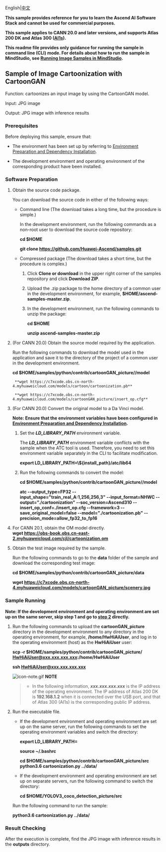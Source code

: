 English|[中文](README_CN.md)

**This sample provides reference for you to learn the Ascend AI Software Stack and cannot be used for commercial purposes.**

**This sample applies to CANN 20.0 and later versions, and supports Atlas 200 DK and Atlas 300 ([AI1s](https://support.huaweicloud.com/productdesc-ecs/ecs_01_0047.html#ecs_01_0047__section78423209366)).**

**This readme file provides only guidance for running the sample in command line (CLI) mode. For details about how to run the sample in MindStudio, see [Running Image Samples in MindStudio](https://github.com/Huawei-Ascend/samples/wikis/Mindstudio%E8%BF%90%E8%A1%8C%E5%9B%BE%E7%89%87%E6%A0%B7%E4%BE%8B?sort_id=3164874).**

## Sample of Image Cartoonization with CartoonGAN

Function: cartoonizes an input image by using the CartoonGAN model.

Input: JPG image

Output: JPG image with inference results

### Prerequisites

Before deploying this sample, ensure that:

- The environment has been set up by referring to [Environment Preparation and Dependency Installation](../../environment).

- The development environment and operating environment of the corresponding product have been installed.

### Software Preparation

1. Obtain the source code package.

   You can download the source code in either of the following ways:

    - Command line (The download takes a long time, but the procedure is simple.)

        In the development environment, run the following commands as a non-root user to download the source code repository:

       **cd $HOME**

       **git clone https://github.com/Huawei-Ascend/samples.git**

    - Compressed package (The download takes a short time, but the procedure is complex.)

        1. Click **Clone or download** in the upper right corner of the samples repository and click **Download ZIP**.

        2. Upload the .zip package to the home directory of a common user in the development environment, for example, **$HOME/ascend-samples-master.zip**.

        3. In the development environment, run the following commands to unzip the package:

            **cd $HOME**

            **unzip ascend-samples-master.zip**

2. (For CANN 20.0) Obtain the source model required by the application. 

    Run the following commands to download the model used in the application and save it to the directory of the project of a common user in the development environment. 

    **cd $HOME/samples/python/contrib/cartoonGAN_picture//model**   

        **wget https://c7xcode.obs.cn-north-4.myhuaweicloud.com/models/cartoon/cartoonization.pb**

        **wget https://c7xcode.obs.cn-north-4.myhuaweicloud.com/models/cartoonGAN_picture/insert_op.cfg** 

3. (For CANN 20.0) Convert the original model to a Da Vinci model. 

    **Note: Ensure that the environment variables have been configured in [Environment Preparation and Dependency Installation](.../../environment).**

    1. Set the ***LD_LIBRARY_PATH*** environment variable.

        The ***LD_LIBRARY_PATH*** environment variable conflicts with the sample when the ATC tool is used. Therefore, you need to set this environment variable separately in the CLI to facilitate modification.

        **export LD_LIBRARY_PATH=\\${install_path}/atc/lib64**  

    2. Run the following commands to convert the model:

        **cd $HOME/samples/python/contrib/cartoonGAN_picture//model**  

        **atc --output_type=FP32 --input_shape="train_real_A:1,256,256,3" --input_format=NHWC --output="./cartoonization" --soc_version=Ascend310 --insert_op_conf=./insert_op.cfg --framework=3 --save_original_model=false --model="./cartoonization.pb" --precision_mode=allow_fp32_to_fp16**


4. For CANN 20.1, obtain the OM model directly.      
        **wget https://obs-book.obs.cn-east-2.myhuaweicloud.com/cjl/cartoonization.om** 

5. Obtain the test image required by the sample.

    Run the following commands to go to the **data** folder of the sample and download the corresponding test image:

    **cd $HOME/samples/python/contrib/cartoonGAN_picture/data**

    **wget https://c7xcode.obs.cn-north-4.myhuaweicloud.com/models/cartoonGAN_picture/scenery.jpg**



### Sample Running

**Note: If the development environment and operating environment are set up on the same server, skip step 1 and go to [step 2](#step_2) directly.**   

1. Run the following commands to upload the **cartoonGAN_picture** directory in the development environment to any directory in the operating environment, for example, **/home/HwHiAiUser**, and log in to the operating environment (host) as the **HwHiAiUser** user:

    **scp -r $HOME/samples/python/contrib/cartoonGAN_picture/ HwHiAiUser@xxx.xxx.xxx.xxx:/home/HwHiAiUser**

    **ssh HwHiAiUser@xxx.xxx.xxx.xxx**    

    ![](https://images.gitee.com/uploads/images/2020/1106/160652_6146f6a4_5395865.gif "icon-note.gif") **NOTE**  
    > - In the following information, ***xxx.xxx.xxx.xxx*** is the IP address of the operating environment. The IP address of Atlas 200 DK is **192.168.1.2** when it is connected over the USB port, and that of Atlas 300 (AI1s) is the corresponding public IP address.

2. Run the executable file.

    - If the development environment and operating environment are set up on the same server, run the following commands to set the operating environment variables and switch the directory:

      **export LD_LIBRARY_PATH=**

      **source ~/.bashrc**

      **cd $HOME/samples/python/contrib/cartoonGAN_picture/src**    
      **python3.6 cartoonization.py ../data/**

    - If the development environment and operating environment are set up on separate servers, run the following command to switch the directory:

      **cd $HOME/YOLOV3_coco_detection_picture/src**

    Run the following command to run the sample:

    **python3.6 cartoonization.py ../data/**

### Result Checking

After the execution is complete, find the JPG image with inference results in the **outputs** directory.
